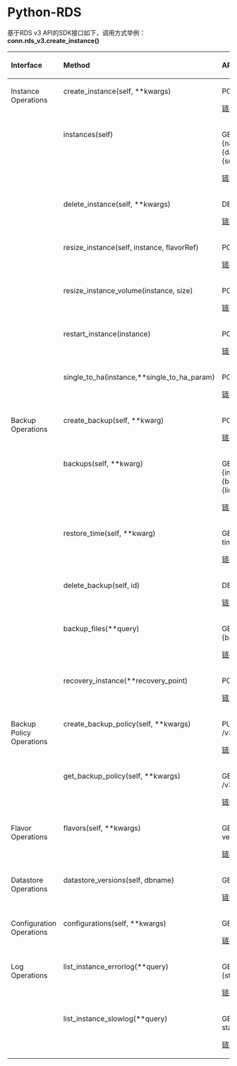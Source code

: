 # Python-RDS<a name="ZH-CN_TOPIC_0115918483"></a>

基于RDS v3 API的SDK接口如下，调用方式举例：**conn.rds\_v3.create\_instance\(\)**

<a name="table4567131392218"></a>
<table><thead align="left"><tr id="row4567151312215"><th class="cellrowborder" valign="top" width="19.21%" id="mcps1.1.4.1.1"><p id="p13567191372219"><a name="p13567191372219"></a><a name="p13567191372219"></a>Interface</p>
</th>
<th class="cellrowborder" valign="top" width="34.870000000000005%" id="mcps1.1.4.1.2"><p id="p16567161315224"><a name="p16567161315224"></a><a name="p16567161315224"></a>Method</p>
</th>
<th class="cellrowborder" valign="top" width="45.92%" id="mcps1.1.4.1.3"><p id="p1567151313226"><a name="p1567151313226"></a><a name="p1567151313226"></a>API</p>
</th>
</tr>
</thead>
<tbody><tr id="row956781332213"><td class="cellrowborder" rowspan="7" valign="top" width="19.21%" headers="mcps1.1.4.1.1 "><p id="p195671913132219"><a name="p195671913132219"></a><a name="p195671913132219"></a>Instance Operations</p>
</td>
<td class="cellrowborder" valign="top" width="34.870000000000005%" headers="mcps1.1.4.1.2 "><p id="p856710133228"><a name="p856710133228"></a><a name="p856710133228"></a>create_instance(self, **kwargs)</p>
</td>
<td class="cellrowborder" valign="top" width="45.92%" headers="mcps1.1.4.1.3 "><p id="p5567191372218"><a name="p5567191372218"></a><a name="p5567191372218"></a>POST /v3/{project_id}/instances</p>
<p id="p118061537175715"><a name="p118061537175715"></a><a name="p118061537175715"></a><a href="https://support.huaweicloud.com/api-rds/rds_01_0002.html" target="_blank" rel="noopener noreferrer">链接</a></p>
</td>
</tr>
<tr id="row1956731362210"><td class="cellrowborder" valign="top" headers="mcps1.1.4.1.1 "><p id="p17568191382219"><a name="p17568191382219"></a><a name="p17568191382219"></a>instances(self)</p>
</td>
<td class="cellrowborder" valign="top" headers="mcps1.1.4.1.2 "><p id="p14568181382218"><a name="p14568181382218"></a><a name="p14568181382218"></a>GET /v3/{project_id}/instances?id={id}&amp;name={name}&amp;type={type}&amp;datastore_type={datastore_type}&amp;vpc_id={vpc_id}&amp;subnet_id={subnet_id}&amp;offset={offset}&amp;limit={limit}</p>
<p id="p42553192168"><a name="p42553192168"></a><a name="p42553192168"></a><a href="https://support.huaweicloud.com/api-rds/rds_01_0004.html" target="_blank" rel="noopener noreferrer">链接</a></p>
</td>
</tr>
<tr id="row10568413132220"><td class="cellrowborder" valign="top" headers="mcps1.1.4.1.1 "><p id="p95681313162219"><a name="p95681313162219"></a><a name="p95681313162219"></a>delete_instance(self, **kwargs)</p>
</td>
<td class="cellrowborder" valign="top" headers="mcps1.1.4.1.2 "><p id="p8568113152218"><a name="p8568113152218"></a><a name="p8568113152218"></a>DELETE /v3/{project_id}/instances/{instance_id}</p>
<p id="p14424104112179"><a name="p14424104112179"></a><a name="p14424104112179"></a><a href="https://support.huaweicloud.com/api-rds/rds_01_0003.html" target="_blank" rel="noopener noreferrer">链接</a></p>
</td>
</tr>
<tr id="row2311341283"><td class="cellrowborder" valign="top" headers="mcps1.1.4.1.1 "><p id="p63112416818"><a name="p63112416818"></a><a name="p63112416818"></a>resize_instance(self, instance, flavorRef)</p>
</td>
<td class="cellrowborder" valign="top" headers="mcps1.1.4.1.2 "><p id="p1831119411788"><a name="p1831119411788"></a><a name="p1831119411788"></a>POST  /v3/{project_id}/instances/{instance_id}/action</p>
<p id="p18798333162310"><a name="p18798333162310"></a><a name="p18798333162310"></a><a href="https://support.huaweicloud.com/api-rds/rds_01_0101.html" target="_blank" rel="noopener noreferrer">链接</a></p>
</td>
</tr>
<tr id="row569824913816"><td class="cellrowborder" valign="top" headers="mcps1.1.4.1.1 "><p id="p1269918493812"><a name="p1269918493812"></a><a name="p1269918493812"></a>resize_instance_volume(instance, size)</p>
</td>
<td class="cellrowborder" valign="top" headers="mcps1.1.4.1.2 "><p id="p1469974910813"><a name="p1469974910813"></a><a name="p1469974910813"></a>POST  /v3/{project_id}/instances/{instance_id}/action</p>
<p id="p35181414152518"><a name="p35181414152518"></a><a name="p35181414152518"></a><a href="https://support.huaweicloud.com/api-rds/rds_01_0102.html" target="_blank" rel="noopener noreferrer">链接</a></p>
</td>
</tr>
<tr id="row13794454181"><td class="cellrowborder" valign="top" headers="mcps1.1.4.1.1 "><p id="p1979445412812"><a name="p1979445412812"></a><a name="p1979445412812"></a>restart_instance(instance)</p>
</td>
<td class="cellrowborder" valign="top" headers="mcps1.1.4.1.2 "><p id="p15614751171215"><a name="p15614751171215"></a><a name="p15614751171215"></a>POST  /v3/{project_id}/instances/{instance_id}/action</p>
<p id="p1249115456258"><a name="p1249115456258"></a><a name="p1249115456258"></a><a href="https://support.huaweicloud.com/api-rds/rds_06_0003.html" target="_blank" rel="noopener noreferrer">链接</a></p>
</td>
</tr>
<tr id="row117943547814"><td class="cellrowborder" valign="top" headers="mcps1.1.4.1.1 "><p id="p167944541687"><a name="p167944541687"></a><a name="p167944541687"></a>single_to_ha(instance,**single_to_ha_param)</p>
</td>
<td class="cellrowborder" valign="top" headers="mcps1.1.4.1.2 "><p id="p5794155414817"><a name="p5794155414817"></a><a name="p5794155414817"></a>POST  /v3/{project_id}/instances/{instance_id}/action</p>
<p id="p12362132132619"><a name="p12362132132619"></a><a name="p12362132132619"></a><a href="https://support.huaweicloud.com/api-rds/rds_01_0103.html" target="_blank" rel="noopener noreferrer">链接</a></p>
</td>
</tr>
<tr id="row85686135225"><td class="cellrowborder" rowspan="6" valign="top" width="19.21%" headers="mcps1.1.4.1.1 "><p id="p756861322219"><a name="p756861322219"></a><a name="p756861322219"></a>Backup Operations</p>
</td>
<td class="cellrowborder" valign="top" width="34.870000000000005%" headers="mcps1.1.4.1.2 "><p id="p95681313152218"><a name="p95681313152218"></a><a name="p95681313152218"></a>create_backup(self, **kwarg)</p>
</td>
<td class="cellrowborder" valign="top" width="45.92%" headers="mcps1.1.4.1.3 "><p id="p1772260163015"><a name="p1772260163015"></a><a name="p1772260163015"></a>POST /v3/{project_id}/backups</p>
<p id="p5621191519302"><a name="p5621191519302"></a><a name="p5621191519302"></a><a href="https://support.huaweicloud.com/api-rds/rds_09_0004.html" target="_blank" rel="noopener noreferrer">链接</a></p>
</td>
</tr>
<tr id="row105681713102212"><td class="cellrowborder" valign="top" headers="mcps1.1.4.1.1 "><p id="p16568111362215"><a name="p16568111362215"></a><a name="p16568111362215"></a>backups(self, **kwarg)</p>
</td>
<td class="cellrowborder" valign="top" headers="mcps1.1.4.1.2 "><p id="p1296782293017"><a name="p1296782293017"></a><a name="p1296782293017"></a>GET /v3/{project_id}/backups?instance_id={instance_id}&amp;backup_id={backup_id}&amp;backup_type={backup_type}&amp;offset={offset}&amp;limit={limit}&amp;begin_time={begin _time}&amp;end_time={end_time}</p>
<p id="p18812922153213"><a name="p18812922153213"></a><a name="p18812922153213"></a><a href="https://support.huaweicloud.com/api-rds/rds_09_0005.html" target="_blank" rel="noopener noreferrer">链接</a></p>
</td>
</tr>
<tr id="row106803865912"><td class="cellrowborder" valign="top" headers="mcps1.1.4.1.1 "><p id="p126826805919"><a name="p126826805919"></a><a name="p126826805919"></a>restore_time(self, **kwarg)</p>
</td>
<td class="cellrowborder" valign="top" headers="mcps1.1.4.1.2 "><p id="p4294112818013"><a name="p4294112818013"></a><a name="p4294112818013"></a>GET v3/{project_id}/instances/{instance_id}/restore-time</p>
<p id="p1771665220323"><a name="p1771665220323"></a><a name="p1771665220323"></a><a href="https://support.huaweicloud.com/api-rds/rds_09_0011.html" target="_blank" rel="noopener noreferrer">链接</a></p>
</td>
</tr>
<tr id="row856814138224"><td class="cellrowborder" valign="top" headers="mcps1.1.4.1.1 "><p id="p95693139223"><a name="p95693139223"></a><a name="p95693139223"></a>delete_backup(self, id)</p>
</td>
<td class="cellrowborder" valign="top" headers="mcps1.1.4.1.2 "><p id="p856951352215"><a name="p856951352215"></a><a name="p856951352215"></a>DELETE /v3/{project_id}/backups/{backup_id}</p>
<p id="p356253883313"><a name="p356253883313"></a><a name="p356253883313"></a><a href="https://support.huaweicloud.com/api-rds/rds_09_0007.html" target="_blank" rel="noopener noreferrer">链接</a></p>
</td>
</tr>
<tr id="row1178853211137"><td class="cellrowborder" valign="top" headers="mcps1.1.4.1.1 "><p id="p5789173291310"><a name="p5789173291310"></a><a name="p5789173291310"></a>backup_files(**query)</p>
</td>
<td class="cellrowborder" valign="top" headers="mcps1.1.4.1.2 "><p id="p15789153221317"><a name="p15789153221317"></a><a name="p15789153221317"></a>GET  /v3/{project_id}/backup-files?backup_id={backup_id}</p>
<p id="p7124152043410"><a name="p7124152043410"></a><a name="p7124152043410"></a><a href="https://support.huaweicloud.com/api-rds/rds_09_0006.html" target="_blank" rel="noopener noreferrer">链接</a></p>
</td>
</tr>
<tr id="row6951650141415"><td class="cellrowborder" valign="top" headers="mcps1.1.4.1.1 "><p id="p1596115020146"><a name="p1596115020146"></a><a name="p1596115020146"></a>recovery_instance(**recovery_point)</p>
</td>
<td class="cellrowborder" valign="top" headers="mcps1.1.4.1.2 "><p id="p596185016146"><a name="p596185016146"></a><a name="p596185016146"></a>POST  /v3/{project_id}/instances</p>
<p id="p13710810466"><a name="p13710810466"></a><a name="p13710810466"></a><a href="https://support.huaweicloud.com/api-rds/rds_09_0008.html" target="_blank" rel="noopener noreferrer">链接</a></p>
</td>
</tr>
<tr id="row1956912136226"><td class="cellrowborder" rowspan="2" valign="top" width="19.21%" headers="mcps1.1.4.1.1 "><p id="p55692133221"><a name="p55692133221"></a><a name="p55692133221"></a>Backup Policy Operations</p>
</td>
<td class="cellrowborder" valign="top" width="34.870000000000005%" headers="mcps1.1.4.1.2 "><p id="p209291727104211"><a name="p209291727104211"></a><a name="p209291727104211"></a>create_backup_policy(self, **kwargs)</p>
</td>
<td class="cellrowborder" valign="top" width="45.92%" headers="mcps1.1.4.1.3 "><p id="p656911318229"><a name="p656911318229"></a><a name="p656911318229"></a>PUT /v3/{project_id}/instances/{instance_id}/backups/policy</p>
<p id="p3643133019556"><a name="p3643133019556"></a><a name="p3643133019556"></a><a href="https://support.huaweicloud.com/api-rds/rds_09_0002.html" target="_blank" rel="noopener noreferrer">链接</a></p>
</td>
</tr>
<tr id="row12569171312218"><td class="cellrowborder" valign="top" headers="mcps1.1.4.1.1 "><p id="p1586810411425"><a name="p1586810411425"></a><a name="p1586810411425"></a>get_backup_policy(self, **kwargs)</p>
</td>
<td class="cellrowborder" valign="top" headers="mcps1.1.4.1.2 "><p id="p18569813172213"><a name="p18569813172213"></a><a name="p18569813172213"></a>GET /v3/{project_id}/instances/{instance_id}/backups/policy</p>
<p id="p1761522118016"><a name="p1761522118016"></a><a name="p1761522118016"></a><a href="https://support.huaweicloud.com/api-rds/rds_09_0003.html" target="_blank" rel="noopener noreferrer">链接</a></p>
</td>
</tr>
<tr id="row18569181310221"><td class="cellrowborder" valign="top" width="19.21%" headers="mcps1.1.4.1.1 "><p id="p9569191317221"><a name="p9569191317221"></a><a name="p9569191317221"></a>Flavor Operations</p>
</td>
<td class="cellrowborder" valign="top" width="34.870000000000005%" headers="mcps1.1.4.1.2 "><p id="p161969918435"><a name="p161969918435"></a><a name="p161969918435"></a>flavors(self, **kwargs)</p>
</td>
<td class="cellrowborder" valign="top" width="45.92%" headers="mcps1.1.4.1.3 "><p id="p7569713112213"><a name="p7569713112213"></a><a name="p7569713112213"></a>GET /v3/{project_id}/flavors/{database_name}?version_name={version_name}</p>
<p id="p11232717116"><a name="p11232717116"></a><a name="p11232717116"></a><a href="https://support.huaweicloud.com/api-rds/rds_06_0002.html" target="_blank" rel="noopener noreferrer">链接</a></p>
</td>
</tr>
<tr id="row156961312224"><td class="cellrowborder" valign="top" width="19.21%" headers="mcps1.1.4.1.1 "><p id="p11569201322214"><a name="p11569201322214"></a><a name="p11569201322214"></a>Datastore Operations</p>
</td>
<td class="cellrowborder" valign="top" width="34.870000000000005%" headers="mcps1.1.4.1.2 "><p id="p125701613132217"><a name="p125701613132217"></a><a name="p125701613132217"></a>datastore_versions(self, dbname)</p>
</td>
<td class="cellrowborder" valign="top" width="45.92%" headers="mcps1.1.4.1.3 "><p id="p15570161362218"><a name="p15570161362218"></a><a name="p15570161362218"></a>GET /v3/{project_id}/datastores/{database_name}</p>
<p id="p194606441615"><a name="p194606441615"></a><a name="p194606441615"></a><a href="https://support.huaweicloud.com/api-rds/rds_06_0001.html" target="_blank" rel="noopener noreferrer">链接</a></p>
</td>
</tr>
<tr id="row10718237195220"><td class="cellrowborder" valign="top" width="19.21%" headers="mcps1.1.4.1.1 "><p id="p1371933713527"><a name="p1371933713527"></a><a name="p1371933713527"></a>Configuration Operations</p>
</td>
<td class="cellrowborder" valign="top" width="34.870000000000005%" headers="mcps1.1.4.1.2 "><p id="p8719103710521"><a name="p8719103710521"></a><a name="p8719103710521"></a>configurations(self, **kwargs)</p>
</td>
<td class="cellrowborder" valign="top" width="45.92%" headers="mcps1.1.4.1.3 "><p id="p67199377520"><a name="p67199377520"></a><a name="p67199377520"></a>GET /v3/{project_id}/configurations</p>
<p id="p19236165854"><a name="p19236165854"></a><a name="p19236165854"></a><a href="https://support.huaweicloud.com/api-rds/rds_09_0301.html" target="_blank" rel="noopener noreferrer">链接</a></p>
</td>
</tr>
<tr id="row927224515519"><td class="cellrowborder" rowspan="2" valign="top" width="19.21%" headers="mcps1.1.4.1.1 "><p id="p17243124011169"><a name="p17243124011169"></a><a name="p17243124011169"></a>Log Operations</p>
</td>
<td class="cellrowborder" valign="top" width="34.870000000000005%" headers="mcps1.1.4.1.2 "><p id="p122847561164"><a name="p122847561164"></a><a name="p122847561164"></a>list_instance_errorlog(**query)</p>
</td>
<td class="cellrowborder" valign="top" width="45.92%" headers="mcps1.1.4.1.3 "><p id="p8274194514515"><a name="p8274194514515"></a><a name="p8274194514515"></a>GET instances/{instance_id}/errorlog?start_date={start_date}&amp;end_date={end_date}</p>
<p id="p411102620817"><a name="p411102620817"></a><a name="p411102620817"></a><a href="https://support.huaweicloud.com/api-rds/rds_06_0004.html" target="_blank" rel="noopener noreferrer">链接</a></p>
</td>
</tr>
<tr id="row188393123175"><td class="cellrowborder" valign="top" headers="mcps1.1.4.1.1 "><p id="p1683911121174"><a name="p1683911121174"></a><a name="p1683911121174"></a>list_instance_slowlog(**query)</p>
</td>
<td class="cellrowborder" valign="top" headers="mcps1.1.4.1.2 "><p id="p1771865813176"><a name="p1771865813176"></a><a name="p1771865813176"></a>GET  /v3/{project_id}/instances/{instance_id}/slowlog?start_date={start_date}&amp;end_date={end_date}</p>
<p id="p613492941220"><a name="p613492941220"></a><a name="p613492941220"></a><a href="https://support.huaweicloud.com/api-rds/rds_06_0005.html" target="_blank" rel="noopener noreferrer">链接</a></p>
</td>
</tr>
</tbody>
</table>

